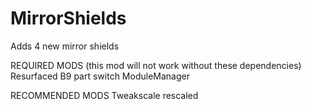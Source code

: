 # MirrorShields
Adds 4 new mirror shields 

REQUIRED MODS (this mod will not work without these dependencies) 
  Resurfaced
  B9 part switch
  ModuleManager

RECOMMENDED MODS
  Tweakscale rescaled 
